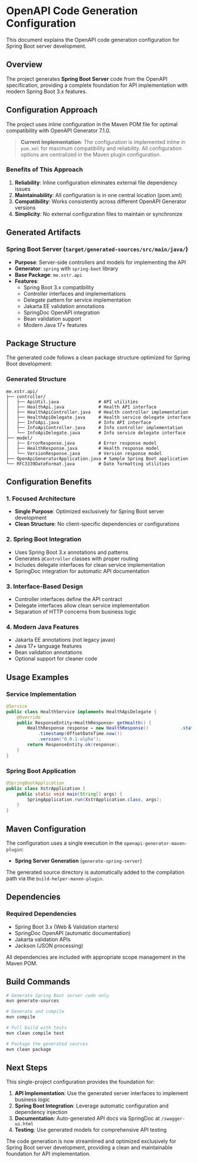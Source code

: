 # OpenAPI Code Generation Configuration

This document explains the OpenAPI code generation configuration for Spring Boot server development.

## Overview

The project generates **Spring Boot Server** code from the OpenAPI specification, providing a
complete foundation for API implementation with modern Spring Boot 3.x features.

## Configuration Approach

The project uses inline configuration in the Maven POM file for optimal compatibility with OpenAPI
Generator 7.1.0.

> **Current Implementation**: The configuration is implemented inline in `pom.xml` for maximum
> compatibility and reliability. All configuration options are centralized in the Maven plugin
> configuration.

### Benefits of This Approach

1. **Reliability**: Inline configuration eliminates external file dependency issues
2. **Maintainability**: All configuration is in one central location (pom.xml)
3. **Compatibility**: Works consistently across different OpenAPI Generator versions
4. **Simplicity**: No external configuration files to maintain or synchronize

## Generated Artifacts

### Spring Boot Server (`target/generated-sources/src/main/java/`)

- **Purpose**: Server-side controllers and models for implementing the API
- **Generator**: `spring` with `spring-boot` library
- **Base Package**: `me.xstr.api`
- **Features**:
  - Spring Boot 3.x compatibility
  - Controller interfaces and implementations
  - Delegate pattern for service implementation
  - Jakarta EE validation annotations
  - SpringDoc OpenAPI integration
  - Bean validation support
  - Modern Java 17+ features

## Package Structure

The generated code follows a clean package structure optimized for Spring Boot development:

### Generated Structure

```
me.xstr.api/
├── controller/
│   ├── ApiUtil.java               # API utilities
│   ├── HealthApi.java             # Health API interface
│   ├── HealthApiController.java   # Health controller implementation
│   ├── HealthApiDelegate.java     # Health service delegate interface
│   ├── InfoApi.java               # Info API interface
│   ├── InfoApiController.java     # Info controller implementation
│   └── InfoApiDelegate.java       # Info service delegate interface
├── model/
│   ├── ErrorResponse.java         # Error response model
│   ├── HealthResponse.java        # Health response model
│   └── VersionResponse.java       # Version response model
├── OpenApiGeneratorApplication.java # Sample Spring Boot application
└── RFC3339DateFormat.java         # Date formatting utilities
```

## Configuration Benefits

### 1. Focused Architecture

- **Single Purpose**: Optimized exclusively for Spring Boot server development
- **Clean Structure**: No client-specific dependencies or configurations

### 2. Spring Boot Integration

- Uses Spring Boot 3.x annotations and patterns
- Generates `@Controller` classes with proper routing
- Includes delegate interfaces for clean service implementation
- SpringDoc integration for automatic API documentation

### 3. Interface-Based Design

- Controller interfaces define the API contract
- Delegate interfaces allow clean service implementation
- Separation of HTTP concerns from business logic

### 4. Modern Java Features

- Jakarta EE annotations (not legacy javax)
- Java 17+ language features
- Bean validation annotations
- Optional support for cleaner code

## Usage Examples

### Service Implementation

```java
@Service
public class HealthService implements HealthApiDelegate {
    @Override
    public ResponseEntity<HealthResponse> getHealth() {
        HealthResponse response = new HealthResponse()            .status(HealthResponse.StatusEnum.UP)
            .timestamp(OffsetDateTime.now())
            .version("0.0.1-alpha");
        return ResponseEntity.ok(response);
    }
}
```

### Spring Boot Application

```java
@SpringBootApplication
public class XstrApplication {
    public static void main(String[] args) {
        SpringApplication.run(XstrApplication.class, args);
    }
}
```

## Maven Configuration

The configuration uses a single execution in the `openapi-generator-maven-plugin`:

- **Spring Server Generation** (`generate-spring-server`)

The generated source directory is automatically added to the compilation path via the
`build-helper-maven-plugin`.

## Dependencies

### Required Dependencies

- Spring Boot 3.x (Web & Validation starters)
- SpringDoc OpenAPI (automatic documentation)
- Jakarta validation APIs
- Jackson (JSON processing)

All dependencies are included with appropriate scope management in the Maven POM.

## Build Commands

```bash
# Generate Spring Boot server code only
mvn generate-sources

# Generate and compile
mvn compile

# Full build with tests
mvn clean compile test

# Package the generated sources
mvn clean package
```

## Next Steps

This single-project configuration provides the foundation for:

1. **API Implementation**: Use the generated server interfaces to implement business logic
2. **Spring Boot Integration**: Leverage automatic configuration and dependency injection
3. **Documentation**: Auto-generated API docs via SpringDoc at `/swagger-ui.html`
4. **Testing**: Use generated models for comprehensive API testing

The code generation is now streamlined and optimized exclusively for Spring Boot server development,
providing a clean and maintainable foundation for API implementation.
